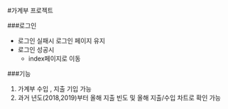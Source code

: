 #가계부 프로젝트

###로그인
* 로그인 실패시 로그인 페이지 유지
* 로그인 성공시
  - index페이지로 이동
  
###기능
1. 가계부 수입 , 지출 기입 가능
2. 과거 년도(2018,2019)부터 올해 지출 빈도 및 올해 지출/수입 차트로 확인 가능
